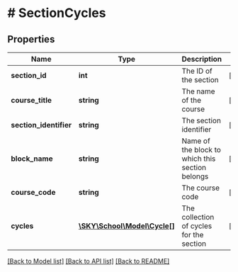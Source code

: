 # # SectionCycles

## Properties

Name | Type | Description | Notes
------------ | ------------- | ------------- | -------------
**section_id** | **int** | The ID of the section | [optional]
**course_title** | **string** | The name of the course | [optional]
**section_identifier** | **string** | The section identifier | [optional]
**block_name** | **string** | Name of the block to which this section belongs | [optional]
**course_code** | **string** | The course code | [optional]
**cycles** | [**\SKY\School\Model\Cycle[]**](Cycle.md) | The collection of cycles for the section | [optional]

[[Back to Model list]](../../README.md#models) [[Back to API list]](../../README.md#endpoints) [[Back to README]](../../README.md)
